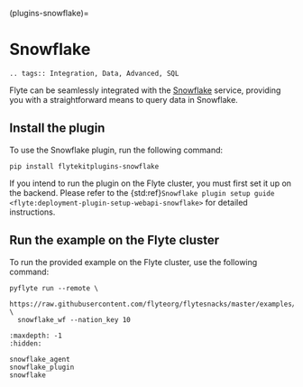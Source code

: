 (plugins-snowflake)=

# Snowflake

```{eval-rst}
.. tags:: Integration, Data, Advanced, SQL
```

Flyte can be seamlessly integrated with the [Snowflake](https://www.snowflake.com) service,
providing you with a straightforward means to query data in Snowflake.

## Install the plugin

To use the Snowflake plugin, run the following command:

```
pip install flytekitplugins-snowflake
```

If you intend to run the plugin on the Flyte cluster, you must first set it up on the backend.
Please refer to the
{std:ref}`Snowflake plugin setup guide <flyte:deployment-plugin-setup-webapi-snowflake>`
for detailed instructions.

## Run the example on the Flyte cluster

To run the provided example on the Flyte cluster, use the following command:

```
pyflyte run --remote \
  https://raw.githubusercontent.com/flyteorg/flytesnacks/master/examples/snowflake_plugin/snowflake_plugin/snowflake.py \
  snowflake_wf --nation_key 10
```

```{toctree}
:maxdepth: -1
:hidden:

snowflake_agent
snowflake_plugin
snowflake
```
